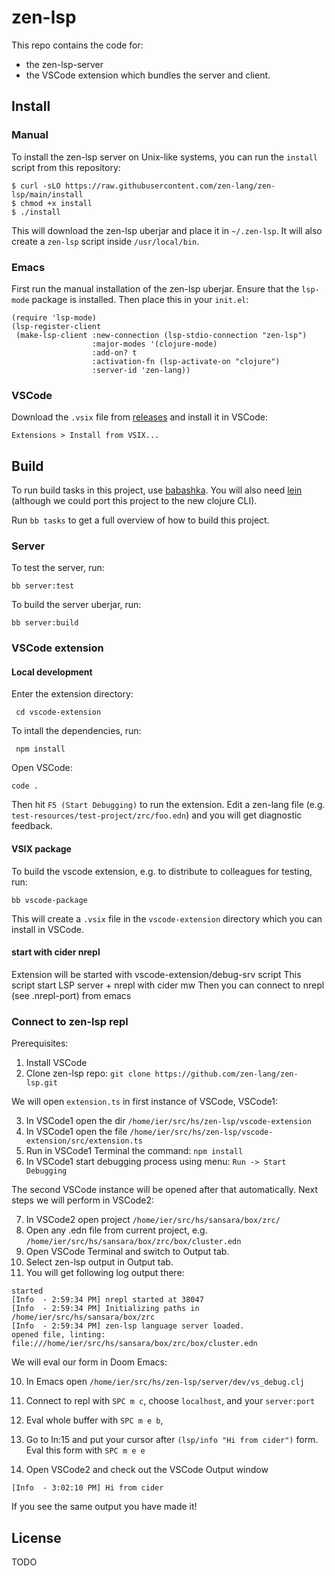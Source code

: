 # zen-lsp

This repo contains the code for:

- the zen-lsp-server
- the VSCode extension which bundles the server and client.

## Install

### Manual

To install the zen-lsp server on Unix-like systems, you can run the `install`
script from this repository:

```
$ curl -sLO https://raw.githubusercontent.com/zen-lang/zen-lsp/main/install
$ chmod +x install
$ ./install
```

This will download the zen-lsp uberjar and place it in `~/.zen-lsp`. It will
also create a `zen-lsp` script inside `/usr/local/bin`.

### Emacs

First run the manual installation of the zen-lsp uberjar.  Ensure that the
`lsp-mode` package is installed. Then place this in your `init.el`:

``` elisp
(require 'lsp-mode)
(lsp-register-client
 (make-lsp-client :new-connection (lsp-stdio-connection "zen-lsp")
                  :major-modes '(clojure-mode)
                  :add-on? t
                  :activation-fn (lsp-activate-on "clojure")
                  :server-id 'zen-lang))
```

### VSCode

Download the `.vsix` file from
[releases](https://github.com/zen-lang/zen-lsp/releases) and install it in
VSCode:

    Extensions > Install from VSIX...

## Build

To run build tasks in this project, use [babashka](https://babashka.org/). You
will also need [lein](https://leiningen.org/) (although we could port this
project to the new clojure CLI).

Run `bb tasks` to get a full overview of how to build this project.

### Server

To test the server, run:

    bb server:test

To build the server uberjar, run:

    bb server:build

### VSCode extension

#### Local development

Enter the extension directory:

     cd vscode-extension

To intall the dependencies, run:

     npm install

Open VSCode:

    code .

Then hit `F5 (Start Debugging)` to run the extension. Edit a zen-lang file
(e.g. `test-resources/test-project/zrc/foo.edn`) and you will get diagnostic feedback.

#### VSIX package

To build the vscode extension, e.g. to distribute to colleagues for testing,
run:

    bb vscode-package

This will create a `.vsix` file in the `vscode-extension` directory which you
can install in VSCode.


#### start with cider nrepl

Extension will be started with vscode-extension/debug-srv script
This script start LSP server + nrepl with cider mw
Then you can connect to nrepl (see .nrepl-port) from emacs


### Connect to zen-lsp repl

Prerequisites:

1) Install VSCode
2) Clone zen-lsp repo: `git clone https://github.com/zen-lang/zen-lsp.git`

We will open `extension.ts` in first instance of VSCode, VSCode1:

3) In VSCode1 open the dir `/home/ier/src/hs/zen-lsp/vscode-extension`
4) In VSCode1 open the file `/home/ier/src/hs/zen-lsp/vscode-extension/src/extension.ts`
5) Run in VSCode1 Terminal the command: `npm install`
6) In VSCode1 start debugging process using menu: `Run -> Start Debugging`

The second VSCode instance will be opened after that automatically. Next steps we will perform in VSCode2:

7) In VSCode2 open project `/home/ier/src/hs/sansara/box/zrc/`
8) Open any .edn file from current project, e.g. `/home/ier/src/hs/sansara/box/zrc/box/cluster.edn`
9) Open VSCode Terminal and switch to Output tab.
10) Select zen-lsp output in Output tab.
11) You will get following log output there:

```
started
[Info  - 2:59:34 PM] nrepl started at 38047
[Info  - 2:59:34 PM] Initializing paths in /home/ier/src/hs/sansara/box/zrc
[Info  - 2:59:34 PM] zen-lsp language server loaded.
opened file, linting: file:///home/ier/src/hs/sansara/box/zrc/box/cluster.edn
```

We will eval our form in Doom Emacs:

10) In Emacs open `/home/ier/src/hs/zen-lsp/server/dev/vs_debug.clj`
11) Connect to repl with `SPC m c`, choose `localhost`, and your `server:port`
12) Eval whole buffer with `SPC m e b`,
13) Go to ln:15 and put your cursor after `(lsp/info "Hi from cider")` form. Eval this form with `SPC m e e`

14) Open VSCode2 and check out the VSCode Output window
```
[Info  - 3:02:10 PM] Hi from cider
```

If you see the same output you have made it!


## License

TODO
